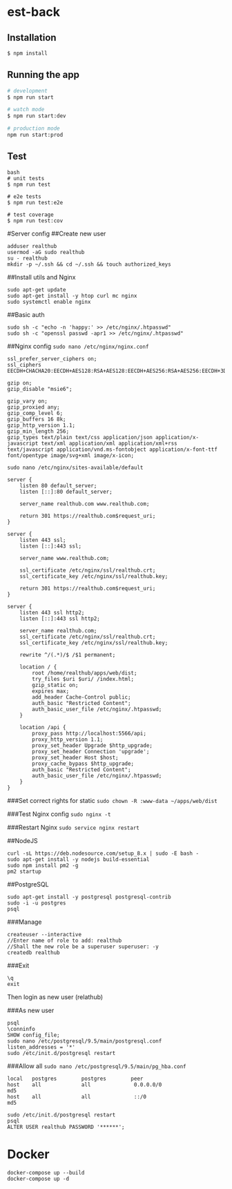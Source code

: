 # est-back

## Installation

```bash
$ npm install
```

## Running the app

```bash
# development
$ npm run start

# watch mode
$ npm run start:dev

# production mode
npm run start:prod
```

## Test

```
bash
# unit tests
$ npm run test

# e2e tests
$ npm run test:e2e

# test coverage
$ npm run test:cov
```

#Server config
##Create new user
```
adduser realthub
usermod -aG sudo realthub
su - realthub
mkdir -p ~/.ssh && cd ~/.ssh && touch authorized_keys
```

##Install utils and Nginx
```
sudo apt-get update
sudo apt-get install -y htop curl mc nginx
sudo systemctl enable nginx
```

##Basic auth
```
sudo sh -c "echo -n 'happy:' >> /etc/nginx/.htpasswd"
sudo sh -c "openssl passwd -apr1 >> /etc/nginx/.htpasswd"
```

##Nginx config
`sudo nano /etc/nginx/nginx.conf`

```
ssl_prefer_server_ciphers on;
ssl_ciphers EECDH+CHACHA20:EECDH+AES128:RSA+AES128:EECDH+AES256:RSA+AES256:EECDH+3DES:RSA+3DES:!MD5;

gzip on;
gzip_disable "msie6";

gzip_vary on;
gzip_proxied any;
gzip_comp_level 6;
gzip_buffers 16 8k;
gzip_http_version 1.1;
gzip_min_length 256;
gzip_types text/plain text/css application/json application/x-javascript text/xml application/xml application/xml+rss text/javascript application/vnd.ms-fontobject application/x-font-ttf font/opentype image/svg+xml image/x-icon;
```

`sudo nano /etc/nginx/sites-available/default`

```
server {
	listen 80 default_server;
	listen [::]:80 default_server;

	server_name realthub.com www.realthub.com;

	return 301 https://realthub.com$request_uri;
}

server {
    listen 443 ssl;
    listen [::]:443 ssl;

    server_name www.realthub.com;
    
    ssl_certificate /etc/nginx/ssl/realthub.crt;
    ssl_certificate_key /etc/nginx/ssl/realthub.key;

    return 301 https://realthub.com$request_uri;
}

server {
    listen 443 ssl http2;
    listen [::]:443 ssl http2;

    server_name realthub.com;
    ssl_certificate /etc/nginx/ssl/realthub.crt;
    ssl_certificate_key /etc/nginx/ssl/realthub.key;
    
    rewrite ^/(.*)/$ /$1 permanent;

    location / {
        root /home/realthub/apps/web/dist;
        try_files $uri $uri/ /index.html;
        gzip_static on;
        expires max;
        add_header Cache-Control public;
        auth_basic "Restricted Content";
        auth_basic_user_file /etc/nginx/.htpasswd;
    }

    location /api {
        proxy_pass http://localhost:5566/api;
        proxy_http_version 1.1;
        proxy_set_header Upgrade $http_upgrade;
        proxy_set_header Connection 'upgrade';
        proxy_set_header Host $host;
        proxy_cache_bypass $http_upgrade;
        auth_basic "Restricted Content";
        auth_basic_user_file /etc/nginx/.htpasswd;
    }
}
```

###Set correct rights for static
`sudo chown -R :www-data ~/apps/web/dist`

###Test Nginx config
`sudo nginx -t`

###Restart Nginx
`sudo service nginx restart`

##NodeJS
```
curl -sL https://deb.nodesource.com/setup_8.x | sudo -E bash -
sudo apt-get install -y nodejs build-essential
sudo npm install pm2 -g
pm2 startup
```

##PostgreSQL
```
sudo apt-get install -y postgresql postgresql-contrib
sudo -i -u postgres
psql
```

###Manage
```
createuser --interactive
//Enter name of role to add: realthub
//Shall the new role be a superuser superuser: -y
createdb realthub
```

###Exit
```
\q
exit
```

Then login as new user (relathub)

###As new user
```
psql
\conninfo
SHOW config_file;
sudo nano /etc/postgresql/9.5/main/postgresql.conf
listen_addresses = '*'
sudo /etc/init.d/postgresql restart
```

###Allow all
`sudo nano /etc/postgresql/9.5/main/pg_hba.conf`

```
local   postgres        postgres        peer
host    all             all              0.0.0.0/0                       md5
host    all             all              ::/0                            md5
```

```
sudo /etc/init.d/postgresql restart
psql
ALTER USER realthub PASSWORD '******';
```

# Docker

```
docker-compose up --build
docker-compose up -d
```
